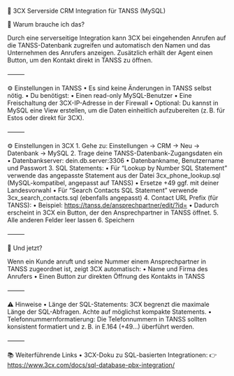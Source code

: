 🔌 3CX Serverside CRM Integration für TANSS (MySQL)

📌 Warum brauche ich das?

Durch eine serverseitige Integration kann 3CX bei eingehenden Anrufen auf die TANSS-Datenbank zugreifen und automatisch den Namen und das Unternehmen des Anrufers anzeigen. Zusätzlich erhält der Agent einen Button, um den Kontakt direkt in TANSS zu öffnen.

⸻

⚙️ Einstellungen in TANSS
	•	Es sind keine Änderungen in TANSS selbst nötig.
	•	Du benötigst:
	•	Einen read-only MySQL-Benutzer
	•	Eine Freischaltung der 3CX-IP-Adresse in der Firewall
	•	Optional: Du kannst in MySQL eine View erstellen, um die Daten einheitlich aufzubereiten (z. B. für Estos oder direkt für 3CX).

⸻

⚙️ Einstellungen in 3CX
	1.	Gehe zu: Einstellungen → CRM → Neu → Datenbank → MySQL
	2.	Trage deine TANSS-Datenbank-Zugangsdaten ein
	•	Datenbankserver: dein.db.server:3306
	•	Datenbankname, Benutzername und Passwort
	3.	SQL Statements:
	•	Für “Lookup by Number SQL Statement” verwende das angepasste Statement aus der Datei 3cx_phone_lookup.sql (MySQL-kompatibel, angepasst auf TANSS)
	•	Ersetze +49 ggf. mit deiner Landesvorwahl
	•	Für “Search Contacts SQL Statement” verwende 3cx_search_contacts.sql (ebenfalls angepasst)
	4.	Contact URL Prefix (für TANSS):
	•	Beispiel: https://tanss.de/ansprechpartner/edit/?id=
	•	Dadurch erscheint in 3CX ein Button, der den Ansprechpartner in TANSS öffnet.
	5.	Alle anderen Felder leer lassen
	6.	Speichern

⸻

📲 Und jetzt?

Wenn ein Kunde anruft und seine Nummer einem Ansprechpartner in TANSS zugeordnet ist, zeigt 3CX automatisch:
	•	Name und Firma des Anrufers
	•	Einen Button zur direkten Öffnung des Kontakts in TANSS

⸻

⚠️ Hinweise
	•	Länge der SQL-Statements: 3CX begrenzt die maximale Länge der SQL-Abfragen. Achte auf möglichst kompakte Statements.
	•	Telefonnummernformatierung: Die Telefonnummern in TANSS sollten konsistent formatiert und z. B. in E.164 (+49…) überführt werden.

⸻

📚 Weiterführende Links
	•	3CX-Doku zu SQL-basierten Integrationen:
👉 https://www.3cx.com/docs/sql-database-pbx-integration/

